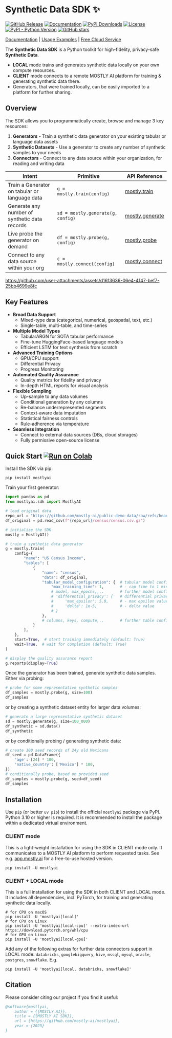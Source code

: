# Synthetic Data SDK ✨

[![GitHub Release](https://img.shields.io/github/v/release/mostly-ai/mostlyai)](https://github.com/mostly-ai/mostlyai/releases)
[![Documentation](https://img.shields.io/badge/docs-latest-green)](https://mostly-ai.github.io/mostlyai/)
[![PyPI Downloads](https://static.pepy.tech/badge/mostlyai)](https://pepy.tech/projects/mostlyai)
[![License](https://img.shields.io/github/license/mostly-ai/mostlyai)](https://github.com/mostly-ai/mostlyai/blob/main/LICENSE)
[![PyPI - Python Version](https://img.shields.io/pypi/pyversions/mostlyai)](https://pypi.org/project/mostlyai/)
[![GitHub stars](https://img.shields.io/github/stars/mostly-ai/mostlyai?style=social)](https://github.com/mostly-ai/mostlyai/stargazers)

[Documentation](https://mostly-ai.github.io/mostlyai/) | [Usage Examples](https://mostly-ai.github.io/mostlyai/usage/) | [Free Cloud Service](https://app.mostly.ai/)

The **Synthetic Data SDK** is a Python toolkit for high-fidelity, privacy-safe **Synthetic Data**.

- **LOCAL** mode trains and generates synthetic data locally on your own compute resources.
- **CLIENT** mode connects to a remote MOSTLY AI platform for training & generating synthetic data there.
- Generators, that were trained locally, can be easily imported to a platform for further sharing.

## Overview

The SDK allows you to programmatically create, browse and manage 3 key resources:

1. **Generators** - Train a synthetic data generator on your existing tabular or language data assets
2. **Synthetic Datasets** - Use a generator to create any number of synthetic samples to your needs
3. **Connectors** - Connect to any data source within your organization, for reading and writing data

| Intent                                        | Primitive                         | API Reference                                                                                                 |
|-----------------------------------------------|-----------------------------------|---------------------------------------------------------------------------------------------------------------|
| Train a Generator on tabular or language data | `g = mostly.train(config)`        | [mostly.train](https://mostly-ai.github.io/mostlyai/api_client/#mostlyai.sdk.client.api.MostlyAI.train)       |
| Generate any number of synthetic data records | `sd = mostly.generate(g, config)` | [mostly.generate](https://mostly-ai.github.io/mostlyai/api_client/#mostlyai.sdk.client.api.MostlyAI.generate) |
| Live probe the generator on demand            | `df = mostly.probe(g, config)`    | [mostly.probe](https://mostly-ai.github.io/mostlyai/api_client/#mostlyai.sdk.client.api.MostlyAI.probe)       |
| Connect to any data source within your org    | `c = mostly.connect(config)`      | [mostly.connect](https://mostly-ai.github.io/mostlyai/api_client/#mostlyai.sdk.client.api.MostlyAI.connect)   |

<https://github.com/user-attachments/assets/d1613636-06e4-4147-bef7-25bb4699e8fc>

## Key Features

- **Broad Data Support**
  - Mixed-type data (categorical, numerical, geospatial, text, etc.)
  - Single-table, multi-table, and time-series
- **Multiple Model Types**
  - TabularARGN for SOTA tabular performance
  - Fine-tune HuggingFace-based language models
  - Efficient LSTM for text synthesis from scratch
- **Advanced Training Options**
  - GPU/CPU support
  - Differential Privacy
  - Progress Monitoring
- **Automated Quality Assurance**
  - Quality metrics for fidelity and privacy
  - In-depth HTML reports for visual analysis
- **Flexible Sampling**
  - Up-sample to any data volumes
  - Conditional generation by any columns
  - Re-balance underrepresented segments
  - Context-aware data imputation
  - Statistical fairness controls
  - Rule-adherence via temperature
- **Seamless Integration**
  - Connect to external data sources (DBs, cloud storages)
  - Fully permissive open-source license

## Quick Start <a href="https://colab.research.google.com/github/mostly-ai/mostlyai/blob/main/docs/tutorials/getting-started/getting-started.ipynb" target="_blank"><img src="https://img.shields.io/badge/Open%20in-Colab-blue?logo=google-colab" alt="Run on Colab"></a>

Install the SDK via pip:

```shell
pip install mostlyai
```

Train your first generator:

```python
import pandas as pd
from mostlyai.sdk import MostlyAI

# load original data
repo_url = "https://github.com/mostly-ai/public-demo-data/raw/refs/heads/dev"
df_original = pd.read_csv(f"{repo_url}/census/census.csv.gz")

# initialize the SDK
mostly = MostlyAI()

# train a synthetic data generator
g = mostly.train(
    config={
        "name": "US Census Income",
        "tables": [
            {
                "name": "census",
                "data": df_original,
                "tabular_model_configuration": {  # tabular model configuration (optional)
                    "max_training_time": 1,       # - cap time to 1 min for demo; increase for max accuracy
                    # model, max_epochs,,..       # further model configurations (optional)
                    # 'differential_privacy': {   # differential privacy configuration (optional)
                    #     'max_epsilon': 5.0,     # - max epsilon value, used as stopping criterion
                    #     'delta': 1e-5,          # - delta value
                    # }
                },
                # columns, keys, compute,..       # further table configurations (optional)
            }
        ],
    },
    start=True,  # start training immediately (default: True)
    wait=True,  # wait for completion (default: True)
)

# display the quality assurance report
g.reports(display=True)
```

Once the generator has been trained, generate synthetic data samples. Either via probing:

```python
# probe for some representative synthetic samples
df_samples = mostly.probe(g, size=100)
df_samples
```

or by creating a synthetic dataset entity for larger data volumes:

```python
# generate a large representative synthetic dataset
sd = mostly.generate(g, size=100_000)
df_synthetic = sd.data()
df_synthetic
```

or by conditionally probing / generating synthetic data:

```python
# create 100 seed records of 24y old Mexicans
df_seed = pd.DataFrame({
    'age': [24] * 100,
    'native_country': ['Mexico'] * 100,
})
# conditionally probe, based on provided seed
df_samples = mostly.probe(g, seed=df_seed)
df_samples
```

## Installation

 Use `pip` (or better `uv pip`) to install the official `mostlyai` package via PyPI. Python 3.10 or higher is required. It is recommended to install the package within a dedicated virtual environment.

### CLIENT mode

This is a light-weight installation for using the SDK in CLIENT mode only. It communicates to a MOSTLY AI platform to perform requested tasks. See e.g. [app.mostly.ai](https://app.mostly.ai/) for a free-to-use hosted version.

```shell
pip install -U mostlyai
```

### CLIENT + LOCAL mode

This is a full installation for using the SDK in both CLIENT and LOCAL mode. It includes all dependencies, incl. PyTorch, for training and generating synthetic data locally.

```shell
# for CPU on macOS
pip install -U 'mostlyai[local]'
# for CPU on Linux
pip install -U 'mostlyai[local-cpu]' --extra-index-url https://download.pytorch.org/whl/cpu
# for GPU on Linux
pip install -U 'mostlyai[local-gpu]'
```

Add any of the following extras for further data connectors support in LOCAL mode: `databricks`, `googlebigquery`, `hive`, `mssql`, `mysql`, `oracle`, `postgres`, `snowflake`. E.g.

```shell
pip install -U 'mostlyai[local, databricks, snowflake]'
```

## Citation

Please consider citing our project if you find it useful:

```bibtex
@software{mostlyai,
    author = {{MOSTLY AI}},
    title = {{MOSTLY AI SDK}},
    url = {https://github.com/mostly-ai/mostlyai},
    year = {2025}
}
```
